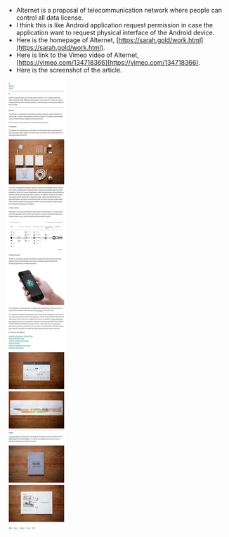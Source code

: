 * Alternet is a proposal of telecommunication network where people can control all data license.
* I think this is like Android application request permission in case the application want to request physical interface of the Android device.
* Here is the homepage of Alternet, [https://sarah.gold/work.html](https://sarah.gold/work.html).
* Here is link to the Vimeo video of Alternet, [https://vimeo.com/134718366](https://vimeo.com/134718366).
* Here is the screenshot of the article.

![./20161130-1947-cet-alternet-by-sarah-gold-1.png](./20161130-1947-cet-alternet-by-sarah-gold-1.png)